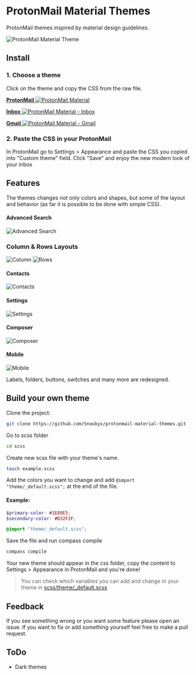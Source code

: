 # ProtonMail Material Themes

ProtonMail themes inspired by material design guidelines.

![ProtonMail Material Theme](images/protonmail_material_heading.png)

## Install

### 1. Choose a theme
Click on the theme and copy the CSS from the raw file.

[**ProtonMail** ![ProtonMail Material](images/protonmail_material.png)](https://raw.githubusercontent.com/Snoobyx/protonmail-material-themes/master/css/protonmail_material.css)

[**Inbox** ![ProtonMail Material - Inbox](images/protonmail_inbox.png)](https://raw.githubusercontent.com/Snoobyx/protonmail-material-themes/master/css/protonmail_inbox.css)

[**Gmail** ![ProtonMail Material - Gmail](images/protonmail_gmail.png)](https://raw.githubusercontent.com/Snoobyx/protonmail-material-themes/master/css/protonmail_gmail.css)

### 2. Paste the CSS in your ProtonMail
In ProtonMail go to Settings > Appearance and paste the CSS you copied into "Custom theme" field. Click "Save" and enjoy the new modern look of your inbox

## Features
The themes changes not only colors and shapes, but some of the layout and behavior (as far it is possible to be done with simple CSS).

#### Advanced Search
![Advanced Search](images/features/advanced_search.png)

### Column & Rows Layouts
![Column](images/features/column.png)
![Rows](images/features/rows.png)

#### Contacts
![Contacts](images/features/contacts.png)

#### Settings
![Settings](images/features/settings.png)

#### Composer
![Composer](images/features/composer.png)

#### Mobile
![Mobile](images/features/mobile.png)

Labels, folders, buttons, switches and many more are redesigned.

## Build your own theme
Clone the project:
```bash
git clone https://github.com/Snoobyx/protonmail-material-themes.git
```
Go to scss folder
```bash
cd scss
```

Create new scss file with your theme's name.
```bash
touch example.scss
```
Add the colors you want to change and add ``@import "theme/_default.scss";`` at the end of the file.
#### Example:
```scss
$primary-color: #1E88E5;
$secondary-color: #D32F2F;

@import "theme/_default.scss";
```
Save the file and run compass compile
```bash
compass compile
```
Your new theme should appear in the css folder, copy the content to Settings > Appearance  in ProtonMail and you're done!

> You can check which variables you can add and change in your theme in [scss/theme/_default.scss](/scss/theme/_default.scss)


## Feedback
If you see something wrong or you want some feature please open an issue. If you want to fix or add something yourself feel free to make a pull request.


## ToDo

* Dark themes